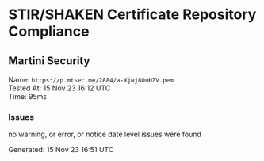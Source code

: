 # STIR/SHAKEN Certificate Repository Compliance

## Martini Security

Name: `https://p.mtsec.me/2884/a-Xjwj8OuHZV.pem`\
Tested At: 15 Nov 23 16:12 UTC\
Time: 95ms

### Issues

no warning, or error, or notice date level issues were found

Generated: 15 Nov 23 16:51 UTC
